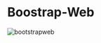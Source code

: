 # Boostrap-Web

![bootstrapweb](https://github.com/elisakoci/Boostrap-Web/assets/49443032/eff4615c-f114-4a23-94ad-116936adcb2e)
